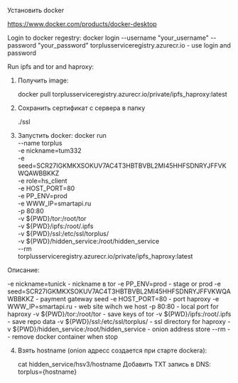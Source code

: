 Установить docker 

https://www.docker.com/products/docker-desktop

Login to docker regestry:
    docker login --username "your_username" --password "your_password" torplusserviceregistry.azurecr.io 
    - use login and password

Run ipfs and tor and haproxy:

1) Получить image:

    docker pull torplusserviceregistry.azurecr.io/private/ipfs_haproxy:latest

2) Сохранить сертификат с сервера в папку

    ./ssl
    
3) Запустить docker:
    docker run \
    --name torplus \
    -e nickname=tum332 \
    -e seed=SCR27IGKMKXSOKUV7AC4T3HBTBVBL2MI45HHFSDNRYJFFVKWQAWBBKKZ \
    -e role=hs_client \
    -e HOST_PORT=80 \
    -e PP_ENV=prod \
    -e WWW_IP=smartapi.ru \
    -p 80:80 \
    -v ${PWD}/tor:/root/tor \
    -v ${PWD}/ipfs:/root/.ipfs \
    -v ${PWD}/ssl:/etc/ssl/torplus/ \
    -v ${PWD}/hidden_service:/root/hidden_service \
    --rm \
    torplusserviceregistry.azurecr.io/private/ipfs_haproxy:latest

Описание:

-e nickname=tunick  - nickname в tor
-e PP_ENV=prod - stage or prod 
-e seed=SCR27IGKMKXSOKUV7AC4T3HBTBVBL2MI45HHFSDNRYJFFVKWQAWBBKKZ -  payment gateway seed
-e HOST_PORT=80  - port haproxy
-e WWW_IP=smartapi.ru -  web site wihch we host 
-p 80:80 - local port for haproxy
-v ${PWD}/tor:/root/tor  - save keys of tor 
-v ${PWD}/ipfs:/root/.ipfs - save repo data
-v ${PWD}/ssl:/etc/ssl/torplus/ - ssl directory for haproxy 
-v ${PWD}/hidden_service:/root/hidden_service - onion address store 
--rm  -- remove docker container when stop 


4) Взять hostname (onion адресс создается при старте dockera):

    cat hidden_service/hsv3/hostname
    Добавить TXT запись в DNS:
        torplus={hostname}


